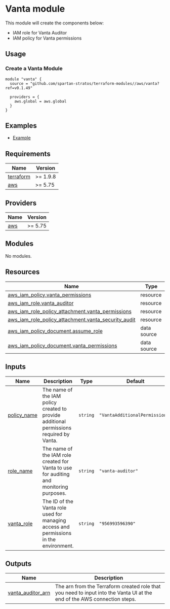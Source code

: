 # Vanta module

This module will create the components below:

- IAM role for Vanta Auditor
- IAM policy for Vanta permissions

## Usage

### Create a Vanta Module

```hcl
module "vanta" {
  source = "github.com/spartan-stratos/terraform-modules//aws/vanta?ref=v0.1.49"

  providers = {
    aws.global = aws.global
  }
}
```

## Examples

- [Example](./examples/complete/)

<!-- BEGIN_TF_DOCS -->
## Requirements

| Name | Version |
|------|---------|
| <a name="requirement_terraform"></a> [terraform](#requirement\_terraform) | >= 1.9.8 |
| <a name="requirement_aws"></a> [aws](#requirement\_aws) | >= 5.75 |

## Providers

| Name | Version |
|------|---------|
| <a name="provider_aws"></a> [aws](#provider\_aws) | >= 5.75 |

## Modules

No modules.

## Resources

| Name | Type |
|------|------|
| [aws_iam_policy.vanta_permissions](https://registry.terraform.io/providers/hashicorp/aws/latest/docs/resources/iam_policy) | resource |
| [aws_iam_role.vanta_auditor](https://registry.terraform.io/providers/hashicorp/aws/latest/docs/resources/iam_role) | resource |
| [aws_iam_role_policy_attachment.vanta_permissions](https://registry.terraform.io/providers/hashicorp/aws/latest/docs/resources/iam_role_policy_attachment) | resource |
| [aws_iam_role_policy_attachment.vanta_security_audit](https://registry.terraform.io/providers/hashicorp/aws/latest/docs/resources/iam_role_policy_attachment) | resource |
| [aws_iam_policy_document.assume_role](https://registry.terraform.io/providers/hashicorp/aws/latest/docs/data-sources/iam_policy_document) | data source |
| [aws_iam_policy_document.vanta_permissions](https://registry.terraform.io/providers/hashicorp/aws/latest/docs/data-sources/iam_policy_document) | data source |

## Inputs

| Name | Description | Type | Default | Required |
|------|-------------|------|---------|:--------:|
| <a name="input_policy_name"></a> [policy\_name](#input\_policy\_name) | The name of the IAM policy created to provide additional permissions required by Vanta. | `string` | `"VantaAdditionalPermissions"` | no |
| <a name="input_role_name"></a> [role\_name](#input\_role\_name) | The name of the IAM role created for Vanta to use for auditing and monitoring purposes. | `string` | `"vanta-auditor"` | no |
| <a name="input_vanta_role"></a> [vanta\_role](#input\_vanta\_role) | The ID of the Vanta role used for managing access and permissions in the environment. | `string` | `"956993596390"` | no |

## Outputs

| Name | Description |
|------|-------------|
| <a name="output_vanta_auditor_arn"></a> [vanta\_auditor\_arn](#output\_vanta\_auditor\_arn) | The arn from the Terraform created role that you need to input into the Vanta UI at the end of the AWS connection steps. |
<!-- END_TF_DOCS -->
